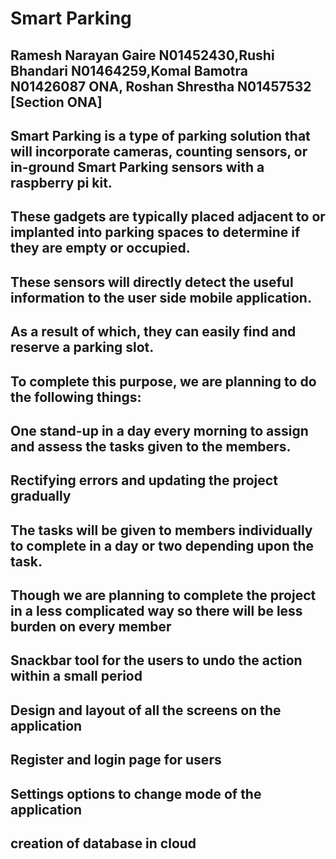 # Smart Parking

## Ramesh Narayan Gaire N01452430,Rushi Bhandari N01464259,Komal Bamotra N01426087 ONA, Roshan Shrestha N01457532  [Section ONA]

## Smart Parking is a type of parking solution that will incorporate cameras, counting sensors, or in-ground Smart Parking sensors with a raspberry pi kit. 

## These gadgets are typically placed adjacent to or implanted into parking spaces to determine if they are empty or occupied.

## These sensors will directly detect the useful information to the user side mobile application. 

## As a result of which, they can easily find and reserve a parking slot.

## To complete this purpose, we are planning to do the following things:

##	One stand-up in a day every morning to assign and assess the tasks given to the members.

##	Rectifying errors and updating the project gradually

##	The tasks will be given to members individually to complete in a day or two depending upon the task.

##	Though we are planning to complete the project in a less complicated way so there will be less burden on every member

##  Snackbar tool for the users to undo the action within a small period
##  Design and layout of all the screens on the application
##  Register and login page for users
##  Settings options to change mode of the application
## creation of database in cloud